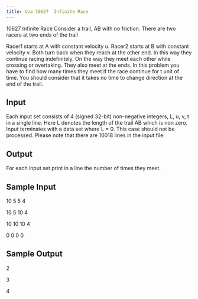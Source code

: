 ```yaml
---
title: Uva 10627  Infinite Race
---
```


10627 Infinite Race
Consider a trail, AB with no friction. There are two racers at two ends of the trail

Racer1 starts at A with constant velocity u. Racer2 starts at B with constant velocity v. Both turn
back when they reach at the other end. In this way they continue racing indefinitely. On the way they
meet each other while crossing or overtaking. They also meet at the ends. In this problem you have
to find how many times they meet if the race continue for t unit of time. You should consider that it
takes no time to change direction at the end of the trail.

## Input
Each input set consists of 4 (signed 32-bit) non-negative integers, L, u, v, t in a single line. Here L
denotes the length of the trail AB which is non zero. Input terminates with a data set where L = 0.
This case should not be processed. Please note that there are 10018 lines in the input file.

## Output
For each input set print in a line the number of times they meet.

## Sample Input
<p>10 5 5 4</p><p>10 5 10 4</p><p>10 10 10 4</p><p>0 0 0 0</p><p></p>

## Sample Output
<p>2</p><p>3</p><p>4</p>